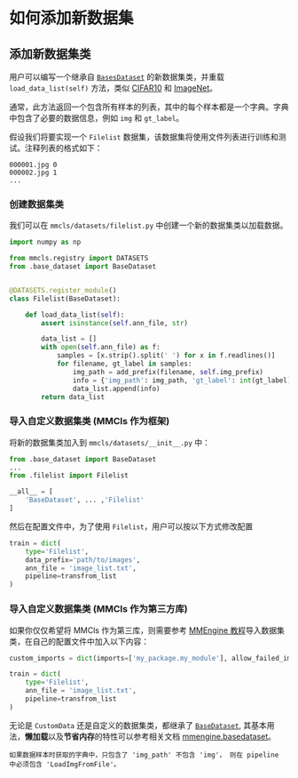 # 如何添加新数据集

## 添加新数据集类

用户可以编写一个继承自 [`BasesDataset`](https://mmclassification.readthedocs.io/zh_CN/latest/_modules/mmcls/datasets/base_dataset.html#BaseDataset) 的新数据集类，并重载 `load_data_list(self)` 方法，类似 [CIFAR10](https://github.com/open-mmlab/mmclassification/blob/master/mmcls/datasets/cifar.py) 和 [ImageNet](https://github.com/open-mmlab/mmclassification/blob/master/mmcls/datasets/imagenet.py)。

通常，此方法返回一个包含所有样本的列表，其中的每个样本都是一个字典。字典中包含了必要的数据信息，例如 `img` 和 `gt_label`。

假设我们将要实现一个 `Filelist` 数据集，该数据集将使用文件列表进行训练和测试。注释列表的格式如下：

```text
000001.jpg 0
000002.jpg 1
...
```

### 创建数据集类

我们可以在 `mmcls/datasets/filelist.py` 中创建一个新的数据集类以加载数据。

```python
import numpy as np

from mmcls.registry import DATASETS
from .base_dataset import BaseDataset


@DATASETS.register_module()
class Filelist(BaseDataset):

    def load_data_list(self):
        assert isinstance(self.ann_file, str)

        data_list = []
        with open(self.ann_file) as f:
            samples = [x.strip().split(' ') for x in f.readlines()]
            for filename, gt_label in samples:
                img_path = add_prefix(filename, self.img_prefix)
                info = {'img_path': img_path, 'gt_label': int(gt_label)}
                data_list.append(info)
        return data_list
```

### 导入自定义数据集类 (MMCls 作为框架)

将新的数据集类加入到 `mmcls/datasets/__init__.py` 中：

```python
from .base_dataset import BaseDataset
...
from .filelist import Filelist

__all__ = [
    'BaseDataset', ... ,'Filelist'
]
```

然后在配置文件中，为了使用 `Filelist`，用户可以按以下方式修改配置

```python
train = dict(
    type='Filelist',
    data_prefix='path/to/images',
    ann_file = 'image_list.txt',
    pipeline=transfrom_list
)
```

### 导入自定义数据集类 (MMCls 作为第三方库)

如果你仅仅希望将 MMCls 作为第三库，则需要参考 [MMEngine 教程](https://github.com/open-mmlab/mmengine/blob/main/docs/zh_cn/tutorials/config.md#%E5%AF%BC%E5%85%A5%E8%87%AA%E5%AE%9A%E4%B9%89-python-%E6%A8%A1%E5%9D%97)导入数据集类，在自己的配置文件中加入以下内容：

```python
custom_imports = dict(imports=['my_package.my_module'], allow_failed_imports=False)

train = dict(
    type='Filelist',
    ann_file = 'image_list.txt',
    pipeline=transfrom_list
)
```

无论是 `CustomData` 还是自定义的数据集类，都继承了 [`BaseDataset`](https://github.com/open-mmlab/mmclassification/blob/master/mmcls/datasets/base_dataset.py), 其基本用法，**懒加载**以及**节省内存**的特性可以参考相关文档 [mmengine.basedataset](https://github.com/open-mmlab/mmengine/blob/main/docs/zh_cn/tutorials/basedataset.md)。

```note
如果数据样本时获取的字典中，只包含了 'img_path' 不包含 'img'， 则在 pipeline 中必须包含 'LoadImgFromFile'。
```
